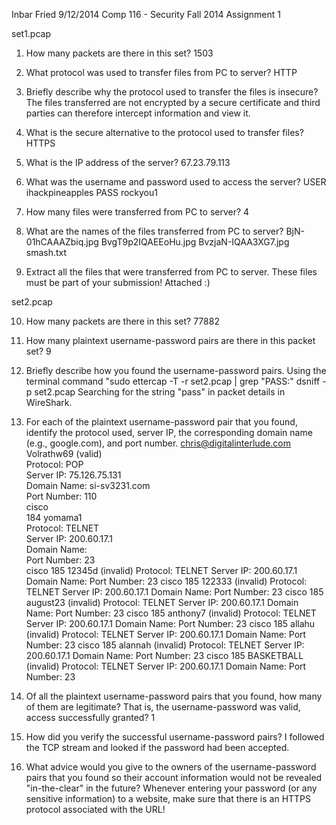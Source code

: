 Inbar Fried
9/12/2014
Comp 116 - Security
Fall 2014
Assignment 1

set1.pcap

1. How many packets are there in this set?
    1503

2. What protocol was used to transfer files from PC to server?
    HTTP

3. Briefly describe why the protocol used to transfer the files is insecure?
    The files transferred are not encrypted by a secure certificate and third parties
    can therefore intercept information and view it.

4. What is the secure alternative to the protocol used to transfer files?
    HTTPS

5. What is the IP address of the server?
    67.23.79.113

6. What was the username and password used to access the server?
    USER ihackpineapples
    PASS rockyou1

7. How many files were transferred from PC to server?
    4

8. What are the names of the files transferred from PC to server?
    BjN-01hCAAAZbiq.jpg
    BvgT9p2IQAEEoHu.jpg
    BvzjaN-IQAA3XG7.jpg
    smash.txt

9. Extract all the files that were transferred from PC to server. These files must be part of your submission!
    Attached :)

set2.pcap

10. How many packets are there in this set?
        77882

11. How many plaintext username-password pairs are there in this packet set?
        9

12. Briefly describe how you found the username-password pairs.
        Using the terminal command "sudo ettercap -T -r set2.pcap | grep "PASS:"
        dsniff -p set2.pcap
        Searching for the string "pass" in packet details in WireShark.

13. For each of the plaintext username-password pair that you found, identify the protocol used, server IP, the corresponding domain name (e.g., google.com), and port number.
        chris@digitalinterlude.com  
        Volrathw69 (valid)  
            Protocol: POP  
            Server IP: 75.126.75.131  
            Domain Name: si-sv3231.com  
            Port Number: 110  
        cisco  
        184 yomama1  
            Protocol: TELNET  
            Server IP: 200.60.17.1  
            Domain Name:  
            Port Number: 23  
        cisco 
        185 12345d (invalid)
            Protocol: TELNET
            Server IP: 200.60.17.1
            Domain Name:
            Port Number: 23
        cisco
        185 122333 (invalid)
            Protocol: TELNET
            Server IP: 200.60.17.1
            Domain Name: 
            Port Number: 23
        cisco
        185 august23 (invalid)
            Protocol: TELNET
            Server IP: 200.60.17.1
            Domain Name: 
            Port Number: 23
        cisco
        185 anthony7 (invalid)
            Protocol: TELNET
            Server IP: 200.60.17.1
            Domain Name: 
            Port Number: 23
        cisco
        185 allahu (invalid)
            Protocol: TELNET
            Server IP: 200.60.17.1
            Domain Name: 
            Port Number: 23
        cisco
        185 alannah (invalid)
            Protocol: TELNET
            Server IP: 200.60.17.1
            Domain Name: 
            Port Number: 23
        cisco
        185 BASKETBALL (invalid)
            Protocol: TELNET
            Server IP: 200.60.17.1
            Domain Name: 
            Port Number: 23
            
14. Of all the plaintext username-password pairs that you found, how many of them are legitimate? That is, the username-password was valid, access successfully granted?
    1

15. How did you verify the successful username-password pairs?
    I followed the TCP stream and looked if the password had been accepted.

16. What advice would you give to the owners of the username-password pairs that you found so their account information would not be revealed "in-the-clear" in the future?
    Whenever entering your password (or any sensitive information) to a website, make sure that there is an HTTPS protocol associated with the URL!
